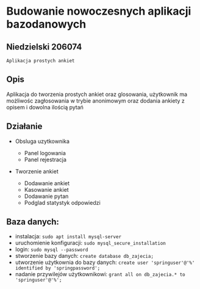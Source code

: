 # Budowanie nowoczesnych aplikacji bazodanowych
## Niedzielski 206074 ##
``Aplikacja prostych ankiet``

## Opis ##
Aplikacja do tworzenia prostych ankiet oraz glosowania, użytkownik ma możliwośc zagłosowania w trybie anonimowym oraz dodania ankiety z opisem i dowolna ilością pytań

## Działanie ##
* Obsluga uzytkownika
    * Panel logowania
    * Panel rejestracja
  
* Tworzenie ankiet
    * Dodawanie ankiet
    * Kasowanie ankiet
    * Dodawanie pytan
    * Podglad statystyk odpowiedzi
    
## Baza danych:
- instalacja: `sudo apt install mysql-server`
- uruchomienie konfiguracji: `sudo mysql_secure_installation`
- login: `sudo mysql --password`
- stworzenie bazy danych: `create database db_zajecia;`
- utworzenie użytkownia do bazy danych: `create user 'springuser'@'%' identified by 'springpassword';`
- nadanie przywilejów użytkownikowi: `grant all on db_zajecia.* to 'springuser'@'%';`
